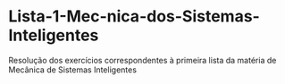 # Lista-1-Mec-nica-dos-Sistemas-Inteligentes
Resolução dos exercícios correspondentes à primeira lista da matéria de Mecânica de Sistemas Inteligentes
